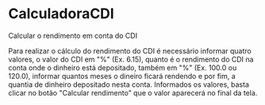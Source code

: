 # CalculadoraCDI
Calcular o rendimento em conta do CDI

Para realizar o cálculo do rendimento do CDI é necessário informar quatro valores, o valor do CDI em "%" (Ex. 6.15), quanto é o rendimento do CDI na conta onde o dinheiro está  depositado, também em "%" (Ex. 100.0 ou 120.0), informar quantos meses o dineiro ficará rendendo e por fim, a quantia de dinheiro depositado nesta conta. Informados os valores, basta clicar no botão "Calcular rendimento" que o valor aparecerá no final da tela.
